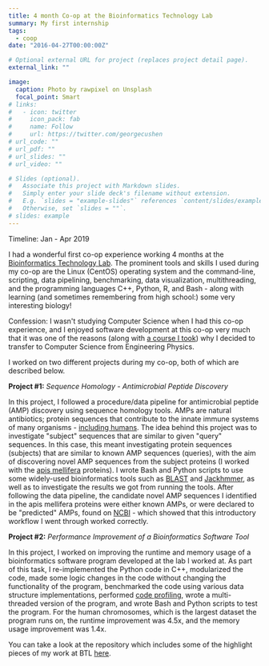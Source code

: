 ```yaml
---
title: 4 month Co-op at the Bioinformatics Technology Lab
summary: My first internship
tags:
  - coop
date: "2016-04-27T00:00:00Z"

# Optional external URL for project (replaces project detail page).
external_link: ""

image:
  caption: Photo by rawpixel on Unsplash
  focal_point: Smart
# links:
#   - icon: twitter
#     icon_pack: fab
#     name: Follow
#     url: https://twitter.com/georgecushen
# url_code: ""
# url_pdf: ""
# url_slides: ""
# url_video: ""

# Slides (optional).
#   Associate this project with Markdown slides.
#   Simply enter your slide deck's filename without extension.
#   E.g. `slides = "example-slides"` references `content/slides/example-slides.md`.
#   Otherwise, set `slides = ""`.
# slides: example
---
```


Timeline: Jan - Apr 2019

I had a wonderful first co-op experience working 4 months at the [Bioinformatics Technology Lab](http://www.birollab.ca/). The prominent tools and skills I used during my co-op are the Linux (CentOS) operating system and the command-line, scripting, data pipelining, benchmarking, data visualization, multithreading, and the programming languages C++, Python, R, and Bash - along with learning (and sometimes remembering from high school:) some very interesting biology!

Confession: I wasn't studying Computer Science when I had this co-op experience, and I enjoyed software development at this co-op very much that it was one of the reasons (along with [a course I took](https://courses.students.ubc.ca/cs/courseschedule?pname=subjarea&tname=subj-course&dept=CPEN&course=221)) why I decided to transfer to Computer Science from Engineering Physics.

I worked on two different projects during my co-op, both of which are described below.

**Project #1:** _Sequence Homology - Antimicrobial Peptide Discovery_

In this project, I followed a procedure/data pipeline for antimicrobial peptide (AMP) discovery using sequence homology tools. AMPs are natural antibiotics; protein sequences that contribute to the innate immune systems of many organisms - [including humans](https://pubmed.ncbi.nlm.nih.gov/24828484/#:~:text=As%20the%20key%20components%20of,warding%20off%20invading%20microbial%20pathogens.&text=These%20peptides%20vary%20from%2010,a%20hydrophobic%20content%20below%2060%25.). The idea behind this project was to investigate "subject" sequences that are similar to given "query" sequences. In this case, this meant investigating protein sequences (subjects) that are similar to known AMP sequences (queries), with the aim of discovering novel AMP sequences from the subject proteins (I worked with the [apis mellifera](https://en.wikipedia.org/wiki/Western_honey_bee) proteins). I wrote Bash and Python scripts to use some widely-used bioinformatics tools such as [BLAST](<https://en.wikipedia.org/wiki/BLAST_(biotechnology)>) and [Jackhmmer](https://en.wikipedia.org/wiki/HMMER), as well as to investigate the results we got from running the tools. After following the data pipeline, the candidate novel AMP sequences I identified in the apis mellifera proteins were either known AMPs, or were declared to be "predicted" AMPs, found on [NCBI](https://www.ncbi.nlm.nih.gov/) - which showed that this introductory workflow I went through worked correctly.

**Project #2:** _Performance Improvement of a Bioinformatics Software Tool_

In this project, I worked on improving the runtime and memory usage of a bioinformatics software program developed at the lab I worked at. As part of this task, I re-implemented the Python code in C++, modularized the code, made some logic changes in the code without changing the functionality of the program, benchmarked the code using various data structure implementations, performed [code profiling](https://github.com/gperftools/gperftools), wrote a multi-threaded version of the program, and wrote Bash and Python scripts to test the program. For the human chromosomes, which is the largest dataset the program runs on, the runtime improvement was 4.5x, and the memory usage improvement was 1.4x.

You can take a look at the repository which includes some of the highlight pieces of my work at BTL [here](https://github.com/gokcedilek/BCGSC---BTL).
